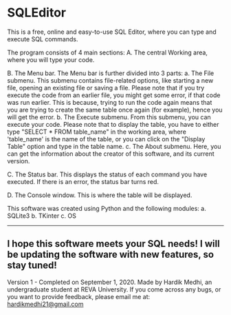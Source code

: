 # SQLEditor
This is a free, online and easy-to-use SQL Editor, where you can type and execute SQL commands.

The program consists of 4 main sections:
  A. The central Working area, where you will type your code. 
  
  B. The Menu bar. The Menu bar is further divided into 3 parts:
     a. The File submenu. This submenu contains file-related options, like starting a new file, opening an existing file or saving a file. Please note that if you try 
        execute the code from an earlier file, you might get some error, if that code was run earlier. This is because, trying to run the code again means that you are
        trying to create the same table once again (for example), hence you will get the error.
     b. The Execute submenu. From this submenu, you can execute your code. Please note that to display the table, you have to either type "SELECT * FROM table_name" in
        the working area, where 'table_name' is the name of the table, or you can click on the "Display Table" option and type in the table name.
     c. The About submenu. Here, you can get the information about the creator of this software, and its current version.
     
  C. The Status bar. This displays the status of each command you have executed. If there is an error, the status bar turns red.
  
  D. The Console window. This is where the table will be displayed.
  
This software was created using Python and the following modules:
   a. SQLite3 
   b. TKinter
   c. OS

-------------------------------------------------------------------------------------------------------------------------------------------------------------------------
I hope this software meets your SQL needs! I will be updating the software with new features, so stay tuned!
-------------------------------------------------------------------------------------------------------------------------------------------------------------------------
Version 1 - Completed on September 1, 2020.
Made by Hardik Medhi, an undergraduate student at REVA University.
If you come across any bugs, or you want to provide feedback, please email me at: hardikmedhi21@gmail.com
